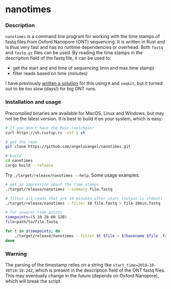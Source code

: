 # nanotimes

### Description

`nanotimes` is a command line program for working with the time stamps of fastq files from 
Oxford Nanopore (ONT) sequencing. It is written in Rust and is thus very fast and has no runtime dependencies or overhead. Both `fastq` and `fastq.gz` files can be used.
By reading the time stamps in the description field of the fastq file, it can be used to:

- get the start and end time of sequencing (min and max time stamp)
- filter reads based on time (minutes)

I have previously [written a solution]() for this using `R` and `seqkit`, but it turned out to be too slow (days!) for big ONT runs.

### Installation and usage

Precompiled binaries are available for MacOS, Linux and Windows, but may not be the latest version. It is best to build it on your system, which is easy:

```bash
# If you don't have the Rust toolchain:
curl https://sh.rustup.rs -sSf | sh

# get the repo
git clone https://github.com/angelovangel/nanotimes.git

# build
cd nanotimes
cargo build --release
```

Try `./target/release/nanotimes --help`. Some usage examples:

```bash
# get an impression about the time stamps
./target/release/nanotimes --summary file.fastq

# filter all reads that are 10 minutes after start (output is stdout)
./target/release/nanotimes --filter 10 file.fastq > file-10min.fastq

# for several time points
timepoints=(5 10 20 60 120)
file=path/to/file.fastq

for t in $timepoints; do
    ./target/release/nanotimes --filter $t $file > $(basename $file .fastq)-$t.fastq;
done

```

### Warning

The parsing of the timestamp relies on a string like `start_time=2019-10-30T10:18:24Z`, which is present in the description field of the ONT fastq files. This may eventually change in the future (depends on Oxford Nanopore), which will break the script.
